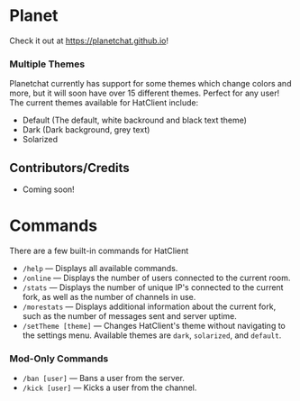 # Planet
Check it out at https://planetchat.github.io!
### Multiple Themes
Planetchat currently has support for some themes which change colors and more, but it will soon have over 15 different themes. Perfect for any user!<br>The current themes available for HatClient include:<br>
* Default (The default, white backround and black text theme)
* Dark (Dark background, grey text)
* Solarized<br>

## Contributors/Credits
- Coming soon!

Commands
========
There are a few built-in commands for HatClient
- `/help` — Displays all available commands.
- `/online` — Displays the number of users connected to the current room.
- `/stats` — Displays the number of unique IP's connected to the current fork, as well as the number of channels in use.
- `/morestats` — Displays additional information about the current fork, such as the number of messages sent and server uptime.
- `/setTheme [theme]` — Changes HatClient's theme without navigating to the settings menu. Available themes are `dark`, `solarized`, and `default`.
### Mod-Only Commands
- `/ban [user]` — Bans a user from the server.
- `/kick [user]` — Kicks a user from the channel.
